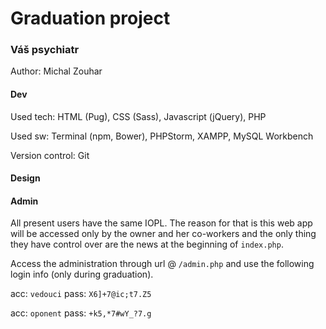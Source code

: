 # Graduation project
### Váš psychiatr
Author: Michal Zouhar

#### Dev
Used tech: HTML (Pug), CSS (Sass),
Javascript (jQuery), PHP

Used sw: Terminal (npm, Bower), PHPStorm,
XAMPP, MySQL Workbench

Version control: Git

#### Design
  
#### Admin
All present users have the same IOPL.
The reason for that is this web app will
be accessed only by the owner and her co-workers
and the only thing they have control over are the
news at the beginning of `index.php`.

Access the administration through url @
`/admin.php` and use the following login
info (only during graduation).

acc: `vedouci` pass: `X6]+7@ic;t7.Z5`

acc: `oponent` pass: `+k5,*7#wY_?7.g`

[//]: # (Used hash function: SHA512)